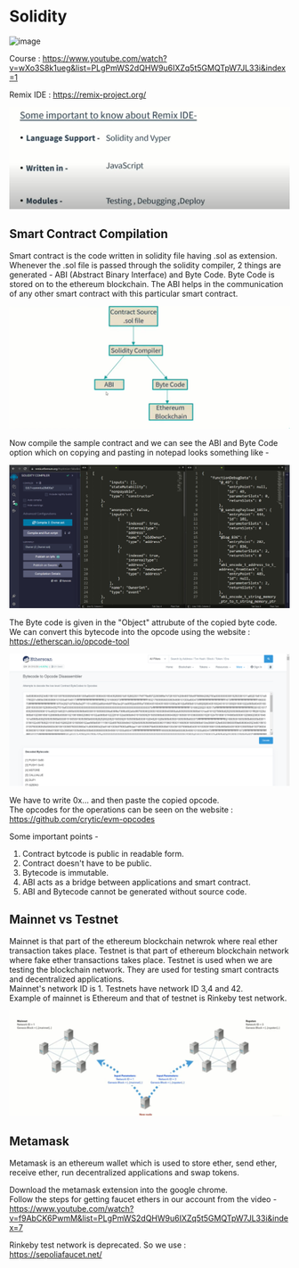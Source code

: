 # Solidity

![image](https://arturonavarro.com/wp-content/uploads/2022/10/solidity-lenguaje-programacion-actualizacion-930x563.jpeg)

Course : https://www.youtube.com/watch?v=wXo3S8k1ueg&list=PLgPmWS2dQHW9u6IXZq5t5GMQTpW7JL33i&index=1

Remix IDE : https://remix-project.org/

![image](https://github.com/Jigsaw-23122002/Solidity/blob/main/Images/02.png)

## Smart Contract Compilation

Smart contract is the code written in solidity file having .sol as extension. Whenever the .sol file is passed through the solidity compiler, 2 things are generated - ABI (Abstract Binary Interface) and Byte Code. Byte Code is stored on to the ethereum blockchain. The ABI helps in the communication of any other smart contract with this particular smart contract.

![image](https://github.com/Jigsaw-23122002/Solidity/blob/main/Images/03.png)

Now compile the sample contract and we can see the ABI and Byte Code option which on copying and pasting in notepad looks something like -

![image](https://github.com/Jigsaw-23122002/Solidity/blob/main/Images/04.png)

The Byte code is given in the "Object" attrubute of the copied byte code.
<br/>
We can convert this bytecode into the opcode using the website : https://etherscan.io/opcode-tool

![image](https://github.com/Jigsaw-23122002/Solidity/blob/main/Images/05.png)

We have to write 0x... and then paste the copied opcode.
<br/>
The opcodes for the operations can be seen on the website : https://github.com/crytic/evm-opcodes

Some important points -

1. Contract bytcode is public in readable form.
2. Contract doesn't have to be public.
3. Bytecode is immutable.
4. ABI acts as a bridge between applications and smart contract.
5. ABI and Bytecode cannot be generated without source code.

## Mainnet vs Testnet

Mainnet is that part of the ethereum blockchain netwrok where real ether transaction takes place. Testnet is that part of ethereum blockchain network where fake ether transactions takes place. Testnet is used when we are testing the blockchain network. They are used for testing smart contracts and decentralized applications.
<br/>
Mainnet's network ID is 1. Testnets have network ID 3,4 and 42.
<br/>
Example of mainnet is Ethereum and that of testnet is Rinkeby test network.

![image](https://github.com/Jigsaw-23122002/Solidity/blob/main/Images/06.png)

## Metamask

Metamask is an ethereum wallet which is used to store ether, send ether, receive ether, run decentralized applications and swap tokens.

Download the metamask extension into the google chrome.
<br/>
Follow the steps for getting faucet ethers in our account from the video - https://www.youtube.com/watch?v=f9AbCK6PwmM&list=PLgPmWS2dQHW9u6IXZq5t5GMQTpW7JL33i&index=7

Rinkeby test network is deprecated. So we use :
<br/>
https://sepoliafaucet.net/
